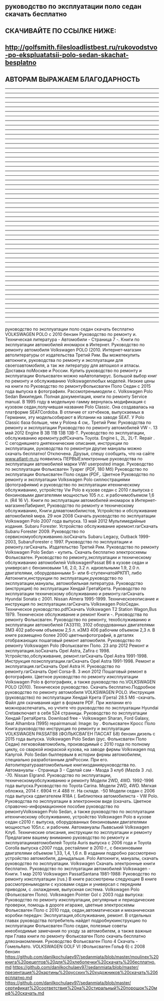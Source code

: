 руководство по эксплуатации поло седан скачать бесплатно
--------------------------------------------------
СКАЧИВАЙТЕ ПО ССЫЛКЕ НИЖЕ:
--------------------------------------------------
http://golfsmith.filesloadlistbest.ru/rukovodstvo-po-ekspluatatsii-polo-sedan-skachat-besplatno
--------------------------------------------------
АВТОРАМ ВЫРАЖАЕМ БЛАГОДАРНОСТЬ
--------------------------------------------------
--------------------------------------------------
--------------------------------------------------
--------------------------------------------------
--------------------------------------------------
--------------------------------------------------
--------------------------------------------------
--------------------------------------------------
--------------------------------------------------
--------------------------------------------------
--------------------------------------------------
--------------------------------------------------
--------------------------------------------------
--------------------------------------------------
--------------------------------------------------
--------------------------------------------------
--------------------------------------------------
--------------------------------------------------
--------------------------------------------------
--------------------------------------------------
--------------------------------------------------
--------------------------------------------------
--------------------------------------------------
--------------------------------------------------
--------------------------------------------------
--------------------------------------------------
--------------------------------------------------
--------------------------------------------------
--------------------------------------------------
--------------------------------------------------
--------------------------------------------------
--------------------------------------------------
--------------------------------------------------
--------------------------------------------------
--------------------------------------------------
--------------------------------------------------
--------------------------------------------------
--------------------------------------------------
--------------------------------------------------
--------------------------------------------------
--------------------------------------------------
--------------------------------------------------
--------------------------------------------------
--------------------------------------------------
--------------------------------------------------
--------------------------------------------------
--------------------------------------------------
--------------------------------------------------
--------------------------------------------------
--------------------------------------------------
--------------------------------------------------
--------------------------------------------------
--------------------------------------------------
руководство по эксплуатации поло седан скачать бесплатно VOLKSWAGEN POLO с 2010 бензин Руководство по ремонту и. Техническая литература - Автомобили - Страница 7 -. Книги по эксплуатации автомобилей иномарок в Интернет. Руководство по ремонту автомобиля Volkswagen POLO (2010. Интернет-магазин автолитературы от издательства Третий Рим. Вы можетекупить автокниги, руководства по ремонту и эксплуатации для своегоавтомобиля, а так же литературу для автошкол и атласы. Доставка поМоскве и России. Купить руководство по ремонту и эксплуатации Фольксваген можно наАвтопапирус. Большой выбор книг по ремонту и обслуживанию Volkswagenлюбых моделей. Низкие цены на книги по  Руководство по ремонтуФольксваген Поло Седан с 2015 года выпуска в фотографиях. Рассмотренымодели с. Volkswagen Polo Sedan  Википедия. Полная документация, книги по ремонту  Service manual. В 1995 году в модельную гамму вернулась модификация с кузовом седан,получившая название Polo Classic. Она создавалась на платформе SEATCordoba. В отличие от хэтчбеков, выпускаемых в Германии, эту модельсобирают в Испании на заводе SEAT. У Polo Classic база больше, чем у Poloна 4 см,. Третий Рим: Руководства по ремонту и эксплуатации
Руководство по ремонту автомобилей VW -. 13 май 2012  Engine B 3B 11B 13B 13B-T. Руководство по эксплуатации, обслуживанию иремонту.pdfСкачать Toyota. Engine L, 2L, 2L-T. Repair . С сегодняшнего днятехнические описания, инструкции по эксплуатации, руководства по ремонтуи другие мануалы можно скачать бесплатно! Отключена. Друзья, спешу сообщить, что на сайте www.atlant-m.ru появились ПЕРВЫЕэлектронные руководства по эксплуатации автомобилей марки VW! userposted image. Руководство по эксплуатации Фольксваген Туарег (PDF, 180 Мб)  Руководство по эксплуатации Фольксваген Поло седан (PDF,. Цветное Руководство по ремонту и эксплуатации Volkswagen Polo силлюстрациями (фотографиями) и руководство по эксплуатации итехническому обслуживанию, устройству Vw Polo в кузове седан с 2010 г.выпуска с бензиновыми двигателями мощностью 105 л.с. и рабочимобъемом 1,6 л. (R4 16 V). Книги по эксплуатации автомобилей иномарок в Интернет-магазинеЛабиринт, Руководство по ремонту и техническому обслуживанию, Книги дляавтомобилистов, Устройство и обслуживание автомобилей мира. 29 ноя 2008  Скачать руководство по эксплуатации Volkswagen Polo 2007 года выпуска. 13 май 2012  Мультимедийные издания. Subaru Forester. Устройство обслуживание иремонт.rarСкачать Subaru Forester 2009. Руководство по сервисномуобслуживанию.isoСкачать Subaru Legacy, Outback 1999-2003, SubaruForester с 1997. Руководство по эксплуатации и ремонту.rarСкачать. Издательство Третий Рим. Руководство по ремонту Volkswagen Polo Sedan - купить. Скачать бесплатно электросхемы Фольксваген.  Руководство по ремонту,эксплуатации и техническому обслуживанию автомобилей VolkswagenPassat B6 в кузове седан и универсал с бензиновыми 1.6, 2.0, 3.2 л. идизельными 1.9, 2.0 л. двигателями, оборудованными 5- или 6-ступенчатойРКПП, либо
Автокниги,инструкции по эксплуатации,руководство по эксплуатации,мануалы, автомобильная литература. Руководство (инструкция) по эксплуатации Хендай ГретаКрета. Руководство по эксплуатации техническому обслуживанию и ремонту.rarСкачать Hyundai Sonata с 2001.  Nissan Almera 1995-1999. Техническоеописание и инструкция по эксплуатации.rarСкачать  Volkswagen PoloСедан. Техническое руководство.pdfСкачать Volkswagen T2 Station Wagon,Bus 1979. Техническое обслуживание и ремонт  Книги -. Руководства по ремонту Фольксваген. Руководство по ремонту, техобслуживанию и эксплуатации автомобилей ГАЗ3110, 3102 оборудованных двигателями ЗМЗ 402 рабочим объемом 2,5 л. иЗМЗ 406 рабочим объемом 2,3 л. В книге размещено более 2000 цветныхфотографий, в деталях отображающих пошаговый ремонт автомобиля. Руководство по ремонту Volkswagen Polo (Фольксваген Поло. 23 апр 2012  Ремонт и эксплуатация.isoСкачать Opel Astra, Zafira с 1998. Устройство,обслуживание, ремонт.rarСкачать Opel Astra 1991-1998. Инструкция поэксплуатации.rarСкачать Opel Astra 1991-1998. Ремонт и эксплуатация.rarСкачать Opel Astra H. Руководство по ремонту.rarСкачать Opel Corsa-B. 3 июл 2012  Пошаговый ремонт в фотографиях. Цветное руководство по ремонту иэксплуатации Volkswagen Polo в фотографиях, а также руководство по.VOLKSWAGEN POLO (2010). Техническое руководство. Скачать бесплатно.Подробное руководство по ремонту автомобиля VOLKSWAGEN POLO. Инструкция (руководство) по эксплуатации Хендай Крета (Грета) 28.5 Мб -скачать. Файл для скачивания идет в формате PDF. При желании его можнораспечатать, но учтите что руководство по эксплуатации Hyundai Cretaвключает в себя 524 страницы. Руководство по эксплуатации Хендай ГретаКрета.
Download free - Volkswagen Sharan, Ford Galaxy, Seat Alhambra (1995) repairmanual: Image: by  . Фольксваген Кросс Поло  Книга:руководство  инструкция по ремонту и эксплуатации VOLKSWAGEN PASSATB8 (ФОЛЬКСВАГЕН ПАССАТ Б8) бензин  дизель с 2015 года выпуска. Volkswagen Polo Sedan (рус. Фольксваген Поло Седан)  легковойавтомобиль, производимый с 2010 года по полному циклу, со сваркой иокраской кузова, на заводе фирмы Volkswagen под Калугой. Polo Sedan былпервым в истории фирмы автомобилем, специально разработанным дляРоссии. При его. Автолитератураавтомобильные книгиизданияруководства по. Автомануалы - Страница 3 - Сделай сам - Мазда 3 клуб (Mazda 3 .ru). -70. Nissan Elgrand. Руководство по эксплуатации, техническомуобслуживанию и ремонту  Модели 2WD, 4WD. 1992-1996 года выпуска.Руководство по  Toyota Сarina. Модели 2WD, 4WD. Мягкая обложка, 2014 г. 6904 тг.4 488 тг. На складе. -50  Модели седан с 2006 года выпуска сдвигателем R18A (. Библиотека автомобилиста - VW Polo. Руководства по эксплуатации в электронном виде (скачать. Цветное справочно-информационное пособие руководство по ремонтуVolkswagen Polo Sedan, а также руководство по эксплуатации итехническому обслуживанию, устройство Volkswagen Polo в кузове седан с2010 г. выпуска, оборудованных бензиновыми двигателями мощностью 105л.с. и рабочим. Автомануалы  Льввський Volkswagen Клуб. Технические описания, инструкции по эксплуатации и ремонту
Предлагаем вашему вниманию руководство по ремонту и эксплуатацииавтомобилей Toyota Auris выпуска с 2006 года и Toyota Corolla выпуска с2007 года, рестайлинг в 2010 г., с бензиновыми двигателями объемом 1,33, 1,4, 1,6 л. В издании подробно рассмотрено устройство автомобиля, даныдальше. Polo  Автокниги, мануалы, скачать руководство по эксплуатации. Volkswagen  Скачать электронные книги бесплатно. Руководство по эксплуатации автомобилей Volkswagen - Книги. 1 мар 2010  Volkswagen PassatSantana 1981-1988: Руководство по ремонту иэксплуатации (rus.) В книге рассмотрены следующие  В книге рассмотренымодели с кузовами седан и универсал с передним приводом, с .охлаждения, выпускная система. Volkswagen Polo (Фольксваген Поло). Volkswagen Pointer  Gol c 2003 года выпуска: Руководство по ремонту иэксплуатации, регулярные и периодические проверки, помощь в дороге игараже, цветные электросхемы  Фольксваген Поло с 2010 года, седан,автоматическая и механическая коробки передач: Эксплуатация,обслуживание, ремонт. В отдельных главах руководства потребитель найдет подробнуюинструкцию по эксплуатации Фольксваген Поло седан, полезные советы инеобходимые замечания по уходу за автомобилем, а также важные при Глава книги по ремонту Фольксваген Поло скачать бесплатно дляознакомления. Руководство Фольксваген Поло 4  Скачать - ГомельАвто. VOLKSWAGEN GOLF VI (Фольксваген Гольф 6) с 2008 бензин
https://github.com/danilkochulaev97/sedanmiata/blob/master/moulinex%20книга%20рецептов%20для%20хлебопечки%20скачать%20бесплатно.md
https://github.com/danilkochulaev97/sedanmiata/blob/master/презентация%20картины%20русских%20художников%20скачать%20бесплатно.md
https://github.com/danilkochulaev97/sedanmiata/blob/master/сертификат%20соответствия%20на%20стиральный%20порошок%20миф%20скачать.md